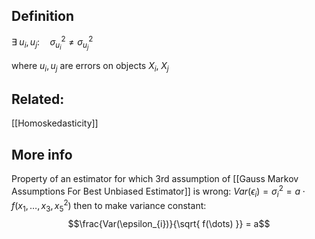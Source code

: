 ## Definition
$\exists \;u_i,u_j: \quad  \sigma^{2}_{u_{i}}\neq \sigma^{2}_{u_{j}}$ 

where $u_{i}, u_{j}$ are errors on objects $X_{i}, \;X_{j}$


## Related:
[[Homoskedasticity]]


## More info
Property of an estimator for which 3rd assumption of [[Gauss Markov Assumptions For Best Unbiased Estimator]]
is wrong: 
$Var(\epsilon_{i})= \sigma_{i}^{2} = a \cdot f(x_{1},\dots,x_{3},x_{5}^{2})$
then to make variance constant:
$$\frac{Var(\epsilon_{i})}{\sqrt{ f(\dots) }} = a$$


